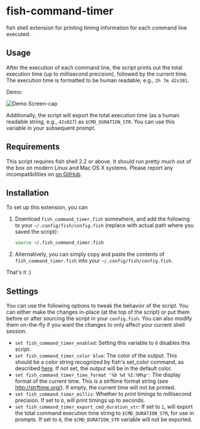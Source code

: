 fish-command-timer
==================

fish shell extension for printing timing information for each command line
executed.

Usage
-----

After the execution of each command line, the script prints out the total
execution time (up to millisecond precision), followed by the current time. The
execution time is formatted to be human readable; e.g., `2h 7m 42s301`.

Demo:

![Demo Screen-cap](https://github.com/jichuan89/bash-command-timer/raw/master/bash_command_timer_screenshot.gif)

Additionally, the script will export the total execution time (as a human
readable string, e.g., `42s027`) as `$CMD_DURATION_STR`. You can use this
variable in your subsequent prompt.

Requirements
------------

This script requires fish shell 2.2 or above. It should run pretty much out of
the box on modern Linux and Mac OS X systems. Please report any
incompatibilities on
[on GitHub](https://github.com/jichu4n/fish-command-timer/issues).

Installation
------------

To set up this extension, you can

1. Download `fish_command_timer.fish` somewhere, and add the following to your
   `~/.config/fish/config.fish` (replace with actual path where you saved the script):

   ```bash
   source ~/.fish_command_timer.fish
   ```

2. Alternatively, you can simply copy and paste the contents of
   `fish_command_timer.fish` into your `~/.config/fish/config.fish`.

That's it :)

Settings
--------

You can use the following options to tweak the behavior of the script. You can
either make the changes in-place (at the top of the script) or put them before
or after sourcing the script in your `config.fish`. You can also modify them
on-the-fly if you want the changes to only affect your current shell session.

* `set fish_command_timer_enabled`: Setting this variable to `0` disables this
  script.
* `set fish_command_timer_color blue`: The color of the output. This should be a
  color string recognized by fish's set_color command, as described
  [here](http://fishshell.com/docs/current/commands.html#set_color). If not set,
  the output will be in the default color.
* `set fish_command_timer_time_format '%b %d %I:%M%p'`: The display format of
  the current time.  This is a strftime format string (see
  http://strftime.org/). If empty, the current time will not be printed.
* `set fish_command_timer_millis`: Whether to print timings to millisecond
  precision. If set to `0`, will print timings up to seconds.
* `set fish_command_timer_export_cmd_duration_str`: If set to `1`, will export
  the total command execution time string to `$CMD_DURATION_STR`, for use in
  prompts. If set to `0`, the `$CMD_DURATION_STR` variable will not be exported.

